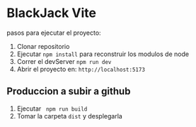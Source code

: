 # BlackJack Vite

pasos para ejecutar el proyecto:

1. Clonar repositorio
2. Ejecutar ```npm install``` para reconstruir los modulos de node
3. Correr el devServer ```npm run dev```
4. Abrir el proyecto en: ```http://localhost:5173```

## Produccion a subir a github
1. Ejecutar    ``` npm run build```
2. Tomar la carpeta ```dist``` y desplegarla